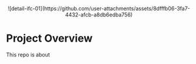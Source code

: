<p align="center">
  ![detail-ifc-01](https://github.com/user-attachments/assets/8dfffb06-3fa7-4432-afcb-a8db6edba756)


# Project Overview
This repo is about
